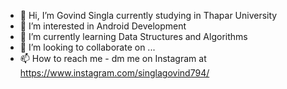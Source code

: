 - 👋 Hi, I’m Govind Singla currently studying in Thapar University
- 👀 I’m interested in Android Development
- 🌱 I’m currently learning Data Structures and Algorithms
- 💞️ I’m looking to collaborate on ...
- 📫 How to reach me - dm me on Instagram at https://www.instagram.com/singlagovind794/

<!---
govind978/govind978 is a ✨ special ✨ repository because its `README.md` (this file) appears on your GitHub profile.
You can click the Preview link to take a look at your changes.
--->

